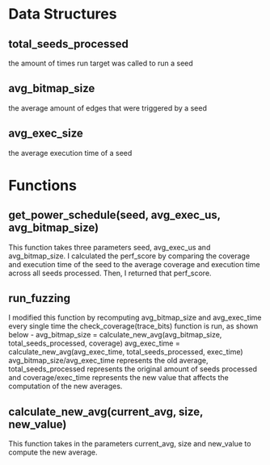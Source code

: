 # Data Structures
## total_seeds_processed 
the amount of times run target was called to run a seed
## avg_bitmap_size 
the average amount of edges that were triggered by a seed
## avg_exec_size 
the average execution time of a seed

# Functions

## get_power_schedule(seed, avg_exec_us, avg_bitmap_size)
This function takes three parameters seed, avg_exec_us and avg_bitmap_size.
I calculated the perf_score by comparing the coverage and execution time of the seed
to the average coverage and execution time across all seeds processed. Then, I returned that perf_score.

## run_fuzzing
I modified this function by recomputing avg_bitmap_size and avg_exec_time every single
time the check_coverage(trace_bits) function is run, as shown below - 
avg_bitmap_size = calculate_new_avg(avg_bitmap_size, total_seeds_processed, coverage)
avg_exec_time = calculate_new_avg(avg_exec_time, total_seeds_processed, exec_time)
avg_bitmap_size/avg_exec_time represents the old average, total_seeds_processed represents
the original amount of seeds processed and coverage/exec_time represents the new value that affects the
computation of the new averages.

## calculate_new_avg(current_avg, size, new_value)
This function takes in the parameters current_avg, size and new_value to compute the new average.


